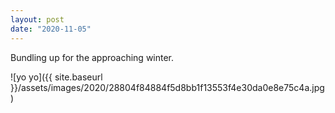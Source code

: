 ```yaml
---
layout: post
date: "2020-11-05"
---
```


Bundling up for the approaching winter.

![yo yo]({{ site.baseurl }}/assets/images/2020/28804f84884f5d8bb1f13553f4e30da0e8e75c4a.jpg)
